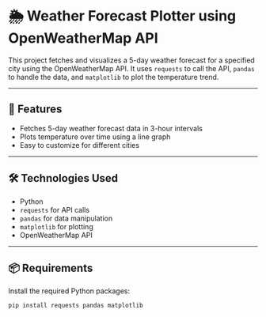 # 🌦 Weather Forecast Plotter using OpenWeatherMap API

This project fetches and visualizes a 5-day weather forecast for a specified city using the OpenWeatherMap API. It uses `requests` to call the API, `pandas` to handle the data, and `matplotlib` to plot the temperature trend.

---

## 📌 Features

- Fetches 5-day weather forecast data in 3-hour intervals
- Plots temperature over time using a line graph
- Easy to customize for different cities

---

## 🛠️ Technologies Used

- Python
- `requests` for API calls
- `pandas` for data manipulation
- `matplotlib` for plotting
- OpenWeatherMap API

---

## 📦 Requirements

Install the required Python packages:

```bash
pip install requests pandas matplotlib
